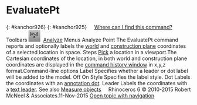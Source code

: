 ---
---


# EvaluatePt
{: #kanchor926}
{: #kanchor925}
 [![images/transparent.gif](images/transparent.gif)Where can I find this command?](javascript:void(0);) Toolbars
![images/evaluatept.png](images/evaluatept.png) [Analyze](analyze-toolbar.html) 
Menus
Analyze
Point
The EvaluatePt command reports and optionally labels the [world](unit-systems.html#world-coordinates) and [construction plane](unit-systems.html#construction-plane-coordinates) coordinates of a selected location in space.
Steps
 [Pick](pick-location.html) a location in a viewport.The Cartesian coordinates of the location, in both world and construction plane coordinates are displayed in the [command history window](rhino-window.html#appwindow-commandhistory) in x,y,z format.Command-line options
Label
Specifies whether a leader or dot label will be added to the model.
Off
On
Style
Specifies the label style.
Dot
Labels the coordinates with an [annotation dot](dot.html).
Leader
Labels the coordinates with a [text leader](leader.html).
See also
 [Measure objects](sak-measure.html) 
&#160;
&#160;
Rhinoceros 6 © 2010-2015 Robert McNeel &amp; Associates.11-Nov-2015
 [Open topic with navigation](evaluatept.html) 

